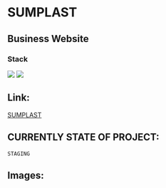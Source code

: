 # SUMPLAST
## Business Website
### Stack <br>
[![](https://img.shields.io/badge/WordPress-21759B.svg?style=for-the-badge&logo=WordPress&logoColor=white)](https://wordpress.com)
[![](https://img.shields.io/badge/Elementor-92003B.svg?style=for-the-badge&logo=Elementor&logoColor=white)](https://elementor.com)

## Link:
[SUMPLAST](https://stg-sumplast-staging.kinsta.cloud)

## CURRENTLY STATE OF PROJECT:
```
STAGING
```

## Images:
